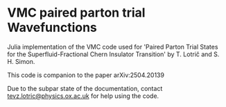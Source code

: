 # VMC paired parton trial Wavefunctions
Julia implementation of the VMC code used for 'Paired Parton Trial States for the Superfluid-Fractional Chern Insulator Transition' by T. Lotrič and S. H. Simon.

This code is companion to the paper arXiv:2504.20139

Due to the subpar state of the documentation, contact tevz.lotric@physics.ox.ac.uk for help using the code.
